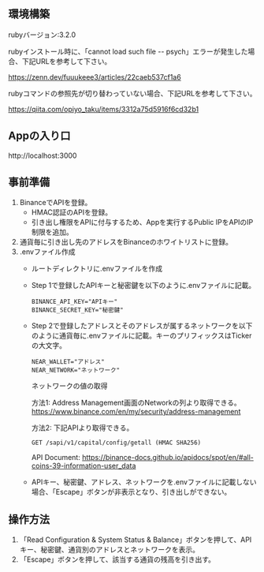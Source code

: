 ## 環境構築
rubyバージョン:3.2.0

rubyインストール時に、「cannot load such file -- psych」エラーが発生した場合、下記URLを参考して下さい。

https://zenn.dev/fuuukeee3/articles/22caeb537cf1a6

rubyコマンドの参照先が切り替わっていない場合、下記URLを参考して下さい。

https://qiita.com/opiyo_taku/items/3312a75d5916f6cd32b1

## Appの入り口

http://localhost:3000

## 事前準備
1. BinanceでAPIを登録。
   - HMAC認証のAPIを登録。
   - 引き出し権限をAPIに付与するため、Appを実行するPublic IPをAPIのIP制限を追加。
2. 通貨毎に引き出し先のアドレスをBinanceのホワイトリストに登録。
3. .envファイル作成
   - ルートディレクトリに.envファイルを作成
   - Step 1で登録したAPIキーと秘密鍵を以下のように.envファイルに記載。
      ```
      BINANCE_API_KEY="APIキー"
      BINANCE_SECRET_KEY="秘密鍵"
      ```
   - Step 2で登録したアドレスとそのアドレスが属するネットワークを以下のように通貨毎に.envファイルに記載。キーのプリフィックスはTickerの大文字。
      ```
      NEAR_WALLET="アドレス"
      NEAR_NETWORK="ネットワーク"
      ```
      ネットワークの値の取得
      
      方法1:
      Address Management画面のNetworkの列より取得できる。
      https://www.binance.com/en/my/security/address-management
      
      方法2:
      下記APIより取得できる。
      ```
      GET /sapi/v1/capital/config/getall (HMAC SHA256)
      ```
      API Document: https://binance-docs.github.io/apidocs/spot/en/#all-coins-39-information-user_data
   - APIキー、秘密鍵、アドレス、ネットワークを.envファイルに記載しない場合、「Escape」ボタンが非表示となり、引き出しができない。

## 操作方法
1. 「Read Configuration & System Status & Balance」ボタンを押して、APIキー、秘密鍵、通貨別のアドレスとネットワークを表示。
2. 「Escape」ボタンを押して、該当する通貨の残高を引き出す。
